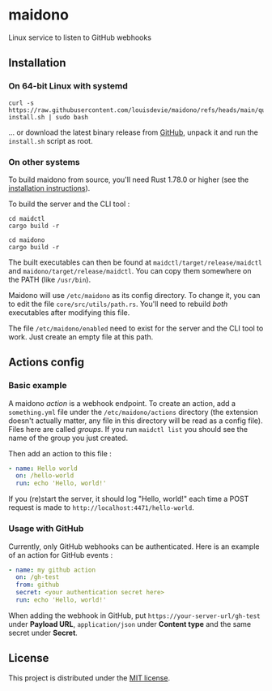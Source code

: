 # maidono

Linux service to listen to GitHub webhooks

## Installation

### On 64-bit Linux with systemd

```shell
curl -s https://raw.githubusercontent.com/louisdevie/maidono/refs/heads/main/quick-install.sh | sudo bash
```

... or download the latest binary release from [GitHub](https://github.com/louisdevie/maidono/releases), unpack it and run the
`install.sh` script as root.


### On other systems

To build maidono from source, you'll need Rust 1.78.0 or higher (see the
[installation instructions](https://www.rust-lang.org/tools/install)).

To build the server and the CLI tool :

```shell
cd maidctl
cargo build -r
```

```shell
cd maidono
cargo build -r
```

The built executables can then be found at `maidctl/target/release/maidctl` and `maidono/target/release/maidctl`. You
can copy them somewhere on the PATH (like `/usr/bin`).

Maidono will use `/etc/maidono` as its config directory. To change it, you can to edit the file
`core/src/utils/path.rs`. You'll need to rebuild *both* executables after modifying this file.

The file `/etc/maidono/enabled` need to exist for the server and the CLI tool to work. Just create an empty file at this
path.

## Actions config

### Basic example

A maidono *action* is a webhook endpoint. To create an action, add a `something.yml` file under the
`/etc/maidono/actions` directory (the extension doesn't actually matter, any file in this directory will be read as a
config file). Files here are called *groups*. If you run `maidctl list` you should see the
name of the group you just created.

Then add an action to this file :

```yaml
- name: Hello world
  on: /hello-world
  run: echo 'Hello, world!'
```

If you (re)start the server, it should log "Hello, world!" each time a POST request is made to
`http://localhost:4471/hello-world`.

### Usage with GitHub

Currently, only GitHub webhooks can be authenticated. Here is an example of an action for GitHub events :

```yaml
- name: my github action
  on: /gh-test
  from: github
  secret: <your authentication secret here>
  run: echo 'Hello, world!'
```

When adding the webhook in GitHub, put `https://your-server-url/gh-test` under **Payload URL**, `application/json` under
**Content type** and the same secret under **Secret**.

## License

This project is distributed under the [MIT license](/LICENSE).
